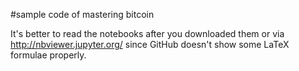 #sample code of mastering bitcoin

It's better to read the notebooks after you downloaded them or via http://nbviewer.jupyter.org/ since GitHub doesn't show some LaTeX formulae properly.
